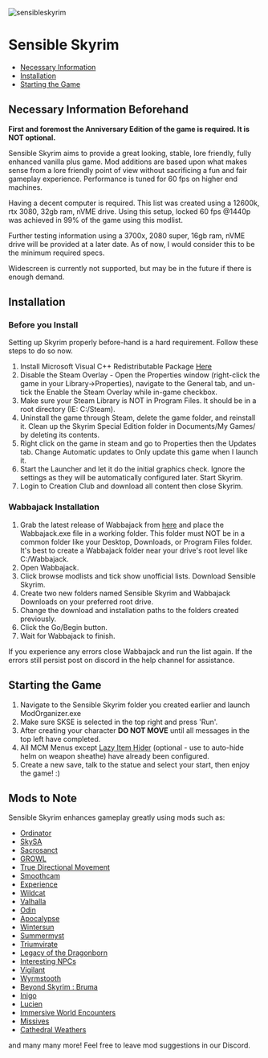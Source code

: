 ![sensibleskyrim](https://user-images.githubusercontent.com/91299020/192007435-2b9de1bc-62b3-4624-9ba4-030cfc3864b0.png)

# Sensible Skyrim

- [Necessary Information](https://github.com/Bredant/Sensible-Skyrim/blob/main/README.md#necessary-information-beforehand)
- [Installation](https://github.com/Bredant/Sensible-Skyrim/blob/main/README.md#installation)
- [Starting the Game](https://github.com/Bredant/Sensible-Skyrim/blob/main/README.md#starting-the-game)

## Necessary Information Beforehand

**First and foremost the Anniversary Edition of the game is required. It is NOT optional.** 

  Sensible Skyrim aims to provide a great looking, stable, lore friendly, fully enhanced vanilla plus game. Mod additions are based upon what makes sense from a lore friendly point of view without sacrificing a fun and fair gameplay experience. Performance is tuned for 60 fps on higher end machines.

  Having a decent computer is required. This list was created using a 12600k, rtx 3080, 32gb ram, nVME drive. Using this setup, locked 60 fps @1440p was achieved in 99% of the game using this modlist. 

  Further testing information using a 3700x, 2080 super, 16gb ram, nVME drive will be provided at a later date. As of now, I would consider this to be the minimum required specs. 
  
  Widescreen is currently not supported, but may be in the future if there is enough demand.
  
  ## Installation
  ### Before you Install
  Setting up Skyrim properly before-hand is a hard requirement. Follow these steps to do so now.
  1. Install Microsoft Visual C++ Redistributable Package [Here](https://aka.ms/vs/16/release/vc_redist.x64.exe)
  2. Disable the Steam Overlay - Open the Properties window (right-click the game in your Library->Properties), navigate to the General tab, and un-tick the Enable the Steam Overlay while in-game checkbox.
  3. Make sure your Steam Library is NOT in Program Files. It should be in a root directory (IE: C:/Steam).
  4. Uninstall the game through Steam, delete the game folder, and reinstall it. Clean up the Skyrim Special Edition folder in Documents/My Games/ by deleting its contents.
  5. Right click on the game in steam and go to Properties then the Updates tab. Change Automatic updates to Only update this game when I launch it. 
  6. Start the Launcher and let it do the initial graphics check. Ignore the settings as they will be automatically configured later. Start Skyrim.
  7. Login to Creation Club and download all content then close Skyrim.

### Wabbajack Installation
1. Grab the latest release of Wabbajack from [here](https://github.com/wabbajack-tools/wabbajack/releases) and place the Wabbajack.exe file in a working folder. This folder must NOT be in a common folder like your Desktop, Downloads, or Program Files folder. It's best to create a Wabbajack folder near your drive's root level like C:/Wabbajack.
2. Open Wabbajack.
3. Click browse modlists and tick show unofficial lists. Download Sensible Skyrim.
4. Create two new folders named Sensible Skyrim and Wabbajack Downloads on your preferred root drive.
5. Change the download and installation paths to the folders created previously. 
6. Click the Go/Begin button.
7. Wait for Wabbajack to finish.

If you experience any errors close Wabbajack and run the list again. If the errors still persist post on discord in the help channel for assistance. 

## Starting the Game

1. Navigate to the Sensible Skyrim folder you created earlier and launch ModOrganizer.exe
2. Make sure SKSE is selected in the top right and press 'Run'.
3. After creating your character **DO NOT MOVE** until all messages in the top left have completed.
4. All MCM Menus except [Lazy Item Hider](https://www.nexusmods.com/skyrimspecialedition/mods/16405?tab=description) (optional - use to auto-hide helm on weapon sheathe) have already been configured.
5. Create a new save, talk to the statue and select your start, then enjoy the game! :)

## Mods to Note

Sensible Skyrim enhances gameplay greatly using mods such as:

- [Ordinator](https://www.nexusmods.com/skyrimspecialedition/mods/1137)
- [SkySA](https://www.nexusmods.com/skyrimspecialedition/mods/31390)
- [Sacrosanct](https://www.nexusmods.com/skyrimspecialedition/mods/3928)
- [GROWL](https://www.nexusmods.com/skyrimspecialedition/mods/31245)
- [True Directional Movement](https://www.nexusmods.com/skyrimspecialedition/mods/51614)
- [Smoothcam](https://www.nexusmods.com/skyrimspecialedition/mods/41252)
- [Experience](https://www.nexusmods.com/skyrimspecialedition/mods/17751)
- [Wildcat](https://www.nexusmods.com/skyrimspecialedition/mods/1368)
- [Valhalla](https://www.nexusmods.com/skyrimspecialedition/mods/64741)
- [Odin](https://www.nexusmods.com/skyrimspecialedition/mods/46000)
- [Apocalypse](https://www.nexusmods.com/skyrimspecialedition/mods/1090)
- [Wintersun](https://www.nexusmods.com/skyrimspecialedition/mods/22506)
- [Summermyst](https://www.nexusmods.com/skyrimspecialedition/mods/6285)
- [Triumvirate](https://www.nexusmods.com/skyrimspecialedition/mods/39170)
- [Legacy of the Dragonborn](https://www.nexusmods.com/skyrimspecialedition/mods/11802)
- [Interesting NPCs](https://www.nexusmods.com/skyrimspecialedition/mods/29194)
- [Vigilant](https://www.nexusmods.com/skyrimspecialedition/mods/11849)
- [Wyrmstooth](https://www.nexusmods.com/skyrimspecialedition/mods/45565)
- [Beyond Skyrim : Bruma](https://www.nexusmods.com/skyrimspecialedition/mods/10917)
- [Inigo](https://www.nexusmods.com/skyrimspecialedition/mods/1461)
- [Lucien](https://www.nexusmods.com/skyrimspecialedition/mods/20035)
- [Immersive World Encounters](https://www.nexusmods.com/skyrimspecialedition/mods/18330)
- [Missives](https://www.nexusmods.com/skyrimspecialedition/mods/17576)
- [Cathedral Weathers](https://www.nexusmods.com/skyrimspecialedition/mods/24791)

and many many more! Feel free to leave mod suggestions in our Discord.
